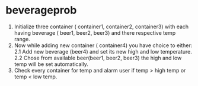 # beverageprob
1. Initialize three container ( container1, container2, container3) with each having beverage ( beer1, beer2, beer3) and there respective temp range.
2. Now while adding new container ( container4) you have choice to either:<br>
   2.1 Add new beverage (beer4) and set its new high and low temperature.<br>
   2.2 Chose from available beer(beer1, beer2, beer3) the high and low temp will be set automatically.
3. Check every container for temp and alarm user if temp > high temp or temp < low temp.
